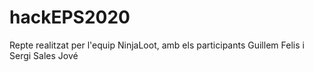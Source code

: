 # hackEPS2020

Repte realitzat per l'equip NinjaLoot, amb els participants Guillem Felis i Sergi Sales Jové
